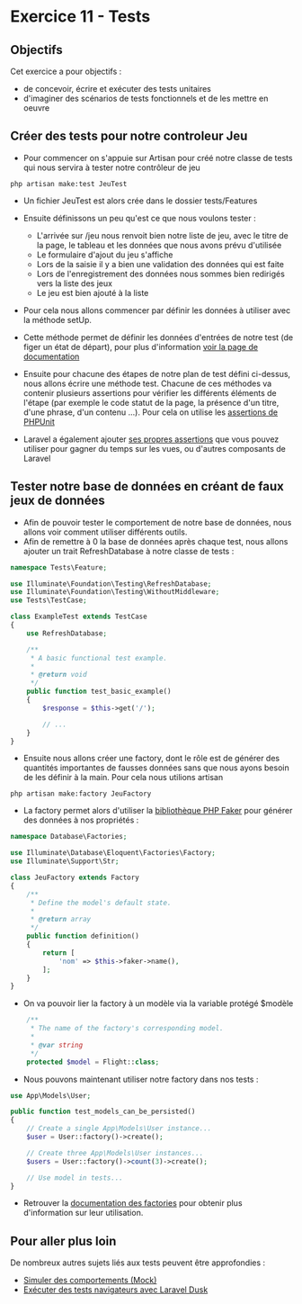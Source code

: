 # Exercice 11 - Tests

## Objectifs

Cet exercice a pour objectifs : 
* de concevoir, écrire et exécuter des tests unitaires
* d'imaginer des scénarios de tests fonctionnels et de les mettre en oeuvre

## Créer des tests pour notre controleur Jeu

* Pour commencer on s'appuie sur Artisan pour créé notre classe de tests qui nous servira à tester notre contrôleur de jeu
``` 
php artisan make:test JeuTest
```

* Un fichier JeuTest est alors crée dans le dossier tests/Features 

* Ensuite définissons un peu qu'est ce que nous voulons tester :
    * L'arrivée sur /jeu nous renvoit bien notre liste de jeu, avec le titre de la page, le tableau et les données que nous avons prévu d'utilisée
    * Le formulaire d'ajout du jeu s'affiche 
    * Lors de la saisie il y a bien une validation des données qui est faite
    * Lors de l'enregistrement des données nous sommes bien redirigés vers la liste des jeux
    * Le jeu est bien ajouté à la liste 

* Pour cela nous allons commencer par définir les données à utiliser avec la méthode setUp.
* Cette méthode permet de définir les données d'entrées de notre test (de figer un état de départ), pour plus d'information [voir la page de documentation](https://phpunit.readthedocs.io/fr/latest/fixtures.html)

* Ensuite pour chacune des étapes de notre plan de test défini ci-dessus, nous allons écrire une méthode test. Chacune de ces méthodes va contenir plusieurs assertions pour vérifier les différents éléments de l'étape (par exemple le code statut de la page, la présence d'un titre, d'une phrase, d'un contenu ...). Pour cela on utilise les [assertions de PHPUnit](https://phpunit.readthedocs.io/fr/latest/assertions.html)
* Laravel a également ajouter [ses propres assertions](https://laravel.com/docs/8.x/http-tests) que vous pouvez utiliser pour gagner du temps sur les vues, ou d'autres composants de Laravel

## Tester notre base de données en créant de faux jeux de données

* Afin de pouvoir tester le comportement de notre base de données, nous allons voir comment utiliser différents outils.
* Afin de remettre à 0 la base de données après chaque test, nous allons ajouter un trait RefreshDatabase à notre classe de tests : 
```php
namespace Tests\Feature;

use Illuminate\Foundation\Testing\RefreshDatabase;
use Illuminate\Foundation\Testing\WithoutMiddleware;
use Tests\TestCase;

class ExampleTest extends TestCase
{
    use RefreshDatabase;

    /**
     * A basic functional test example.
     *
     * @return void
     */
    public function test_basic_example()
    {
        $response = $this->get('/');

        // ...
    }
}
```
* Ensuite nous allons créer une factory, dont le rôle est de générer des quantités importantes de fausses données sans que nous ayons besoin de les définir à la main. Pour cela nous utilions artisan
```
php artisan make:factory JeuFactory
```
* La factory permet alors d'utiliser la [bibliothèque PHP Faker](https://github.com/FakerPHP/Faker) pour générer des données à nos propriétés : 
```php
namespace Database\Factories;

use Illuminate\Database\Eloquent\Factories\Factory;
use Illuminate\Support\Str;

class JeuFactory extends Factory
{
    /**
     * Define the model's default state.
     *
     * @return array
     */
    public function definition()
    {
        return [
            'nom' => $this->faker->name(),
        ];
    }
}
```
* On va pouvoir lier la factory à un modèle via la variable protégé $modèle
```php
    /**
     * The name of the factory's corresponding model.
     *
     * @var string
     */
    protected $model = Flight::class;
```
* Nous pouvons maintenant utiliser notre factory dans nos tests :
```php
use App\Models\User;

public function test_models_can_be_persisted()
{
    // Create a single App\Models\User instance...
    $user = User::factory()->create();

    // Create three App\Models\User instances...
    $users = User::factory()->count(3)->create();

    // Use model in tests...
}
```
* Retrouver la [documentation des factories](https://laravel.com/docs/8.x/database-testing) pour obtenir plus d'information sur leur utilisation.

## Pour aller plus loin

De nombreux autres sujets liés aux tests peuvent être approfondies : 
* [Simuler des comportements (Mock)](https://laravel.com/docs/8.x/mocking)
* [Exécuter des tests navigateurs avec Laravel Dusk](https://laravel.com/docs/8.x/dusk)
